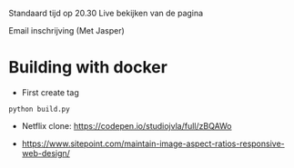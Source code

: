 Standaard tijd op 20.30
Live bekijken van de pagina

Email inschrijving (Met Jasper)

# Building with docker

* First create tag

```
python build.py
```

* Netflix clone: https://codepen.io/studiojvla/full/zBQAWo



* https://www.sitepoint.com/maintain-image-aspect-ratios-responsive-web-design/